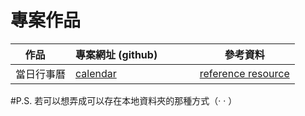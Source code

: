 # 專案作品

作品      |  專案網址 (github)             |參考資料
----------|-------------------------------|-----------------------------
當日行事曆 | [calendar](https://github.com/01costmo30/wp106a/tree/master/project/calendar)|[reference resource](https://electronjs.org/docs/api/web-contents)

#P.S. 若可以想弄成可以存在本地資料夾的那種方式（· · ）
